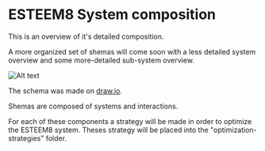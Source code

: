 # ESTEEM8 System composition

This is an overview of it's detailed composition.

A more organized set of shemas will come soon with a less detailed system overview and some more-detailed sub-system overview.

![Alt text](https://github.com/esteem8app/esteem8app.github.io/blob/master/docs/work-the-system/definition/ESTEEM8%20System%20overview.png?raw=true "ESTEEM8 System composition")

The schema was made on [draw.io](https://www.draw.io/).

Shemas are composed of systems and interactions.

For each of these components a strategy will be made in order to optimize the ESTEEM8 system.
Theses strategy will be placed into the "optimization-strategies" folder.
